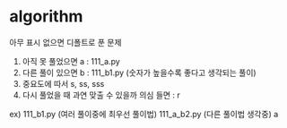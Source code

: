 # algorithm

아무 표시 없으면 디폴트로 푼 문제
1. 아직 못 풀었으면 a :  111_a.py
2. 다른 풀이 있으면 b :  111_b1.py (숫자가 높을수록 좋다고 생각되는 풀이)
3. 중요도에 따서 s, ss, sss
4. 다시 풀었을 때 과연 맞출 수 있을까 의심 들면 : r

ex) 111_b1.py (여러 풀이중에 최우선 풀이법)
    111_a_b2.py (다른 풀이법 생각중)
    a

